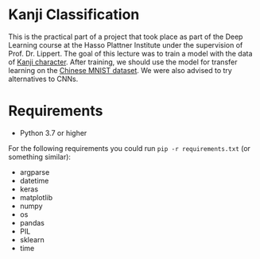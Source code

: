 # Kanji Classification

This is the practical part of a project that took place as part of the Deep Learning course at the Hasso Plattner Institute under the supervision of Prof. Dr. Lippert.
The goal of this lecture was to train a model with the data of [Kanji character](https://www.kaggle.com/datasets/anokas/kuzushiji). After training, we should use the model for transfer learning on the [Chinese MNIST dataset](https://www.kaggle.com/datasets/gpreda/chinese-mnist). We were also advised to try alternatives to CNNs.

# Requirements

- Python 3.7 or higher

For the following requirements you could run ```pip -r requirements.txt``` (or something similar):
- argparse
- datetime
- keras
- matplotlib
- numpy
- os
- pandas
- PIL
- sklearn
- time